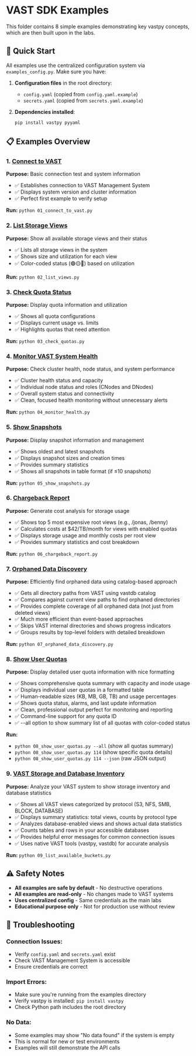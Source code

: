 # VAST SDK Examples

This folder contains 8 simple examples demonstrating key vastpy concepts, which are then built upon in the labs.

## 🚀 Quick Start

All examples use the centralized configuration system via `examples_config.py`. Make sure you have:

1. **Configuration files** in the root directory:
   - `config.yaml` (copied from `config.yaml.example`)
   - `secrets.yaml` (copied from `secrets.yaml.example`)

2. **Dependencies installed**:
   ```bash
   pip install vastpy pyyaml
   ```

## 📋 Examples Overview

### 1. [Connect to VAST](01_connect_to_vast.py)
**Purpose:** Basic connection test and system information
- ✅ Establishes connection to VAST Management System
- ✅ Displays system version and cluster information
- ✅ Perfect first example to verify setup

**Run:** `python 01_connect_to_vast.py`

### 2. [List Storage Views](02_list_views.py)
**Purpose:** Show all available storage views and their status
- ✅ Lists all storage views in the system
- ✅ Shows size and utilization for each view
- ✅ Color-coded status (🟢🟡🔴) based on utilization

**Run:** `python 02_list_views.py`

### 3. [Check Quota Status](03_check_quotas.py)
**Purpose:** Display quota information and utilization
- ✅ Shows all quota configurations
- ✅ Displays current usage vs. limits
- ✅ Highlights quotas that need attention

**Run:** `python 03_check_quotas.py`

### 4. [Monitor VAST System Health](04_monitor_health.py)
**Purpose:** Check cluster health, node status, and system performance
- ✅ Cluster health status and capacity
- ✅ Individual node status and roles (CNodes and DNodes)
- ✅ Overall system status and connectivity
- ✅ Clean, focused health monitoring without unnecessary alerts

**Run:** `python 04_monitor_health.py`

### 5. [Show Snapshots](05_show_snapshots.py)
**Purpose:** Display snapshot information and management
- ✅ Shows oldest and latest snapshots
- ✅ Displays snapshot sizes and creation times
- ✅ Provides summary statistics
- ✅ Shows all snapshots in table format (if ≤10 snapshots)

**Run:** `python 05_show_snapshots.py`

### 6. [Chargeback Report](06_chargeback_report.py)
**Purpose:** Generate cost analysis for storage usage
- ✅ Shows top 5 most expensive root views (e.g., /jonas, /benny)
- ✅ Calculates costs at $42/TB/month for views with enabled quotas
- ✅ Displays storage usage and monthly costs per root view
- ✅ Provides summary statistics and cost breakdown

**Run:** `python 06_chargeback_report.py`

### 7. [Orphaned Data Discovery](07_orphaned_data_discovery.py)
**Purpose:** Efficiently find orphaned data using catalog-based approach
- ✅ Gets all directory paths from VAST using vastdb catalog
- ✅ Compares against current view paths to find orphaned directories
- ✅ Provides complete coverage of all orphaned data (not just from deleted views)
- ✅ Much more efficient than event-based approaches
- ✅ Skips VAST internal directories and shows progress indicators
- ✅ Groups results by top-level folders with detailed breakdown

**Run:** `python 07_orphaned_data_discovery.py`

### 8. [Show User Quotas](08_show_user_quotas.py)
**Purpose:** Display detailed user quota information with nice formatting
- ✅ Shows comprehensive quota summary with capacity and inode usage
- ✅ Displays individual user quotas in a formatted table
- ✅ Human-readable sizes (KB, MB, GB, TB) and usage percentages
- ✅ Shows quota status, alarms, and last update information
- ✅ Clean, professional output perfect for monitoring and reporting
- ✅ Command-line support for any quota ID
- ✅ --all option to show summary list of all quotas with color-coded status

**Run:** 
- `python 08_show_user_quotas.py --all` (show all quotas summary)
- `python 08_show_user_quotas.py 114` (show specific quota details)
- `python 08_show_user_quotas.py 114 --json` (raw JSON output)

### 9. [VAST Storage and Database Inventory](09_list_available_buckets.py)
**Purpose:** Analyze your VAST system to show storage inventory and database statistics
- ✅ Shows all VAST views categorized by protocol (S3, NFS, SMB, BLOCK, DATABASE)
- ✅ Displays summary statistics: total views, counts by protocol type
- ✅ Analyzes database-enabled views and shows actual data statistics
- ✅ Counts tables and rows in your accessible databases
- ✅ Provides helpful error messages for common connection issues
- ✅ Uses native VAST tools (vastpy, vastdb) for accurate analysis

**Run:** `python 09_list_available_buckets.py`

## ⚠️ Safety Notes

- **All examples are safe by default** - No destructive operations
- **All examples are read-only** - No changes made to VAST systems
- **Uses centralized config** - Same credentials as the main labs
- **Educational purpose only** - Not for production use without review

## 🔧 Troubleshooting

### **Connection Issues:**
- Verify `config.yaml` and `secrets.yaml` exist
- Check VAST Management System is accessible
- Ensure credentials are correct

### **Import Errors:**
- Make sure you're running from the examples directory
- Verify vastpy is installed: `pip install vastpy`
- Check Python path includes the root directory

### **No Data:**
- Some examples may show "No data found" if the system is empty
- This is normal for new or test environments
- Examples will still demonstrate the API calls
